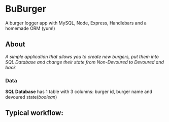 # BuBurger
A burger logger app with MySQL, Node, Express, Handlebars and a homemade ORM (yum!)

## About
_A simple application that allows you to create new burgers, put them into SQL Database and change their state from Non-Devoured to Devoured and back_

### Data
**SQL Database** has 1 table with 3 columns: burger id, burger name and devoured state(_boolean_)

## Typical workflow:
